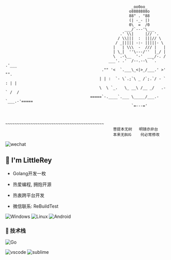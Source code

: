 
```
                                                       _oo0oo_
                                                      o8888888o
                                                      88" . "88
                                                      (| -_- |)
                                                      0\  =  /0
                                                    ___/`---'\___
                                                  .' \\|     |// '.
                                                 / \\|||  :  |||// \
                                                / _||||| -:- |||||- \
                                               |   | \\\  -  /// |   |
                                               | \_|  ''\---/''  |_/ |
                                               \  .-\__  '-'  ___/-. /
                                             ___'. .'  /--.--\  `. .'___
                                          ."" '<  `.___\_<|>_/___.' >' "".
                                         | | :  `- \`.;`\ _ /`;.`/ - ` : | |
                                         \  \ `_.   \_ __\ /__ _/   .-` /  /
                                     =====`-.____`.___ \_____/___.-`___.-'=====
                                                       `=---='


                                     ~~~~~~~~~~~~~~~~~~~~~~~~~~~~~~~~~~~~~~~~~~~
                                               菩提本无树   明镜亦非台
                                               本来无BUG    何必常修改
```

<a>![wechat](https://img.shields.io/badge/wechat-ReBuildTest-666666?style=for-the-badge&logo=appveyor=wechat&logoColor=ffffff&labelColor=7BB32E)</a> 

## 🍕 I'm LittleRey
* Golang开发一枚
* 热爱编程, 拥抱开源
* 热衷跨平台开发

* 微信联系: ReBuildTest


![Windows](https://img.shields.io/badge/-Windows-0078D6?style=for-the-badge&logo=Windows&logoColor=ffffff) ![Linux](https://img.shields.io/badge/-Linux-FCC624?style=for-the-badge&logo=Linux&logoColor=222222) ![Android](https://img.shields.io/badge/-Android-3DDC84?style=for-the-badge&logo=Android&logoColor=222222)

### 🍔 技术栈

![Go](https://img.shields.io/badge/go-00ADD8.svg?&style=for-the-badge&logo=go&logoColor=ffffff)


![vscode](https://img.shields.io/badge/vscode-007ACC.svg?&style=for-the-badge&logo=visual-studio-code&logoColor=ffffff) ![sublime](https://img.shields.io/badge/sublime-FF9800.svg?&style=for-the-badge&logo=sublime-text&logoColor=222222) 
<!-- ### Feature


<h4 align="center">访客数 :eyes:</h4>

<p align="center"><img src="https://profile-counter.glitch.me/{LittleRey}/count.svg" alt="LittleRey :: Visitor's Count" /></p>

![Top Langs](https://github-readme-stats.vercel.app/api/top-langs/?username=LittleRey)
![LittleRey's github stats](https://github-readme-stats.vercel.app/api?username=LittleRey&show_icons=true&count_private=true&line_height=40)


